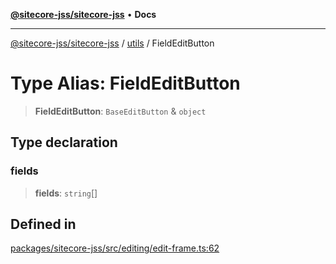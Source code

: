 [**@sitecore-jss/sitecore-jss**](../../README.md) • **Docs**

***

[@sitecore-jss/sitecore-jss](../../README.md) / [utils](../README.md) / FieldEditButton

# Type Alias: FieldEditButton

> **FieldEditButton**: `BaseEditButton` & `object`

## Type declaration

### fields

> **fields**: `string`[]

## Defined in

[packages/sitecore-jss/src/editing/edit-frame.ts:62](https://github.com/Sitecore/jss/blob/985b48123d22355eab461b2ffafe781c2cbca1ac/packages/sitecore-jss/src/editing/edit-frame.ts#L62)
